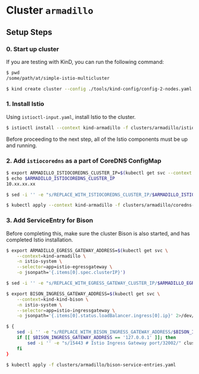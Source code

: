 # Cluster `armadillo`

## Setup Steps

### 0. Start up cluster

If you are testing with KinD, you can run the following command:

```bash
$ pwd
/some/path/at/simple-istio-multicluster

$ kind create cluster --config ./tools/kind-config/config-2-nodes.yaml --name armadillo
```

### 1. Install Istio

Using `istioctl-input.yaml`, install Istio to the cluster.

```bash
$ istioctl install --context kind-armadillo -f clusters/armadillo/istioctl-input.yaml
```

Before proceeding to the next step, all of the Istio components must be up and running.

### 2. Add `istiocoredns` as a part of CoreDNS ConfigMap

```bash
$ export ARMADILLO_ISTIOCOREDNS_CLUSTER_IP=$(kubectl get svc --context kind-armadillo -n istio-system istiocoredns -o jsonpath={.spec.clusterIP})
$ echo $ARMADILLO_ISTIOCOREDNS_CLUSTER_IP
10.xx.xx.xx

$ sed -i '' -e "s/REPLACE_WITH_ISTIOCOREDNS_CLUSTER_IP/$ARMADILLO_ISTIOCOREDNS_CLUSTER_IP/" clusters/armadillo/coredns-configmap.yaml

$ kubectl apply --context kind-armadillo -f clusters/armadillo/coredns-configmap.yaml
```

### 3. Add ServiceEntry for Bison

Before completing this, make sure the cluster Bison is also started, and has completed Istio installation.

```bash
$ export ARMADILLO_EGRESS_GATEWAY_ADDRESS=$(kubectl get svc \
    --context=kind-armadillo \
    -n istio-system \
    --selector=app=istio-egressgateway \
    -o jsonpath='{.items[0].spec.clusterIP}')

$ sed -i '' -e "s/REPLACE_WITH_EGRESS_GATEWAY_CLUSTER_IP/$ARMADILLO_EGRESS_GATEWAY_ADDRESS/" clusters/armadillo/bison-service-entries.yaml

$ export BISON_INGRESS_GATEWAY_ADDRESS=$(kubectl get svc \
    --context=kind-kind-bison \
    -n istio-system \
    --selector=app=istio-ingressgateway \
    -o jsonpath='{.items[0].status.loadBalancer.ingress[0].ip}' 2>/dev/null || echo '127.0.0.1')

$ {
    sed -i '' -e "s/REPLACE_WITH_BISON_INGRESS_GATEWAY_ADDRESS/$BISON_INGRESS_GATEWAY_ADDRESS/" clusters/armadillo/bison-service-entries.yaml
    if [[ $BISON_INGRESS_GATEWAY_ADDRESS == '127.0.0.1' ]]; then
        sed -i '' -e "s/15443 # Istio Ingress Gateway port/32002/" clusters/armadillo/bison-service-entries.yaml
    fi
}

$ kubectl apply -f clusters/armadillo/bison-service-entries.yaml
```
